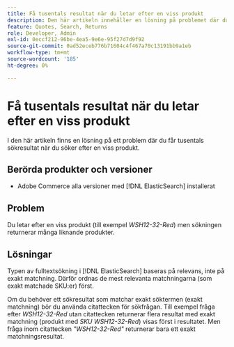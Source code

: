 ```yaml
---
title: Få tusentals resultat när du letar efter en viss produkt
description: Den här artikeln innehåller en lösning på problemet där du får tusentals sökresultat när du söker efter en viss produkt.
feature: Quotes, Search, Returns
role: Developer, Admin
exl-id: 0eccf212-96be-4ea5-9e6e-95f27d7d9f92
source-git-commit: 0ad52eceb776b71604c4f467a70c13191bb9a1eb
workflow-type: tm+mt
source-wordcount: '185'
ht-degree: 0%

---
```


# Få tusentals resultat när du letar efter en viss produkt

I den här artikeln finns en lösning på ett problem där du får tusentals sökresultat när du söker efter en viss produkt.

## Berörda produkter och versioner

* Adobe Commerce alla versioner med [!DNL ElasticSearch] installerat

## Problem

Du letar efter en viss produkt (till exempel *WSH12-32-Red*) men sökningen returnerar många liknande produkter.

## Lösningar

Typen av fulltextsökning i [!DNL ElasticSearch] baseras på relevans, inte på exakt matchning. Därför ordnas de mest relevanta matchningarna (som exakt matchade SKU:er) först.

Om du behöver ett sökresultat som matchar exakt söktermen (exakt matchning) bör du använda citattecken för sökfrågan. Till exempel fråga efter *WSH12-32-Red* utan citattecken returnerar flera resultat med exakt matchning (produkt med *SKU WSH12-32-Red*) visas först i resultatet. Men fråga inom citattecken *&quot;WSH12-32-Red&quot;* returnerar bara ett exakt matchningsresultat.

